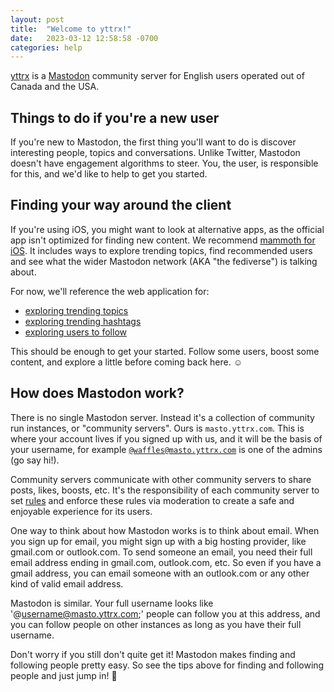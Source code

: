 ```yaml
---
layout: post
title:  "Welcome to yttrx!"
date:   2023-03-12 12:58:58 -0700
categories: help
---
```

[yttrx][yttrx-com] is a [Mastodon][joinmastodon] community server for English users operated out of Canada and the USA.

## Things to do if you're a new user

If you're new to Mastodon, the first thing you'll want to do is discover interesting people, topics and conversations. Unlike Twitter, Mastodon doesn't have engagement algorithms to steer. You, the user, is responsible for this, and we'd like to help to get you started.

## Finding your way around the client

If you're using iOS, you might want to look at alternative apps, as the official app isn't optimized for finding new content. We recommend [mammoth for iOS][mammoth]. It includes ways to explore trending topics, find recommended users and see what the wider Mastodon network (AKA "the fediverse") is talking about.

For now, we'll reference the web application for:
- [exploring trending topics][yttrx-explore]
- [exploring trending hashtags][yttrx-tags]
- [exploring users to follow][yttrx-suggestions]

This should be enough to get your started. Follow some users, boost some content, and explore a little before coming back here. ☺️

## How does Mastodon work?

There is no single Mastodon server. Instead it's a collection of community run instances, or "community servers". Ours is `masto.yttrx.com`. This is where your account lives if you signed up with us, and it will be the basis of your username, for example [`@waffles@masto.yttrx.com`][waffles] is one of the admins (go say hi!).

Community servers communicate with other community servers to share posts, likes, boosts, etc. It's the responsibility of each community server to set [rules][yttrx-rules] and enforce these rules via moderation to create a safe and enjoyable experience for its users.

One way to think about how Mastodon works is to think about email. When you sign up for email, you might sign up with a big hosting provider, like gmail.com or outlook.com. To send someone an email, you need their full email address ending in gmail.com, outlook.com, etc. So even if you have a gmail address, you can email someone with an outlook.com or any other kind of valid email address.

Mastodon is similar. Your full username looks like '@username@masto.yttrx.com;' people can follow you at this address, and you can follow people on other instances as long as you have their full username.

Don't worry if you still don't quite get it! Mastodon makes finding and following people pretty easy. So see the tips above for finding and following people and just jump in! 🤠

[yttrx-com]: https://yttrx.com/
[masto]: https://masto.yttrx.com/
[joinmastodon]: https://joinmastodon.org/
[waffles]: https://yttrx.com/@waffles/
[mammoth]: https://techcrunch.com/2023/02/27/mammoth-is-a-free-mastodon-app-for-ios-that-makes-it-easier-to-get-started/
[yttrx-explore]: https://yttrx.com/explore
[yttrx-tags]: https://yttrx.com/explore/tags
[yttrx-suggestions]: https://yttrx.com/explore/suggestions
[yttrx-rules]: https://yttrx.com/about/
